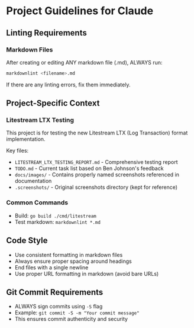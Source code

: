 # Project Guidelines for Claude

## Linting Requirements

### Markdown Files

After creating or editing ANY markdown file (.md), ALWAYS run:

```bash
markdownlint <filename>.md
```

If there are any linting errors, fix them immediately.

## Project-Specific Context

### Litestream LTX Testing

This project is for testing the new Litestream LTX (Log Transaction) format implementation.

Key files:

- `LITESTREAM_LTX_TESTING_REPORT.md` - Comprehensive testing report
- `TODO.md` - Current task list based on Ben Johnson's feedback
- `docs/images/` - Contains properly named screenshots referenced in documentation
- `.screenshots/` - Original screenshots directory (kept for reference)

### Common Commands

- Build: `go build ./cmd/litestream`
- Test markdown: `markdownlint *.md`

## Code Style

- Use consistent formatting in markdown files
- Always ensure proper spacing around headings
- End files with a single newline
- Use proper URL formatting in markdown (avoid bare URLs)

## Git Commit Requirements

- ALWAYS sign commits using `-S` flag
- Example: `git commit -S -m "Your commit message"`
- This ensures commit authenticity and security
